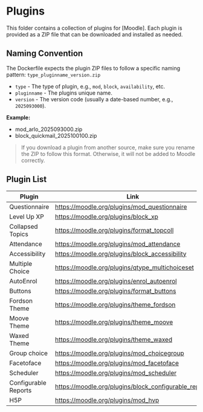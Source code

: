 # Plugins

This folder contains a collection of plugins for [Moodle]. Each plugin is provided as a ZIP file that can be downloaded and installed as needed.

## Naming Convention

The Dockerfile expects the plugin ZIP files to follow a specific naming pattern: `type_pluginname_version.zip`
- `type` - The type of plugin, e.g., `mod`, `block`, `availability`, etc.
- `pluginname` - The plugins unique name.
- `version` - The version code (usually a date-based number, e.g., `2025093000`).

**Example:**
- mod_arlo_2025093000.zip
- block_quickmail_2025100100.zip

> If you download a plugin from another source, make sure you rename the ZIP to follow this format. Otherwise, it will not be added to Moodle correctly.

## Plugin List

| Plugin                   | Link                                                     |
|--------------------------|----------------------------------------------------------|
| Questionnaire            | https://moodle.org/plugins/mod_questionnaire             |
| Level Up XP              | https://moodle.org/plugins/block_xp                      |
| Collapsed Topics         | https://moodle.org/plugins/format_topcoll                |
| Attendance               | https://moodle.org/plugins/mod_attendance                |
| Accessibility            | https://moodle.org/plugins/block_accessibility           |
| Multiple Choice          | https://moodle.org/plugins/qtype_multichoiceset          |
| AutoEnrol                | https://moodle.org/plugins/enrol_autoenrol               |
| Buttons                  | https://moodle.org/plugins/format_buttons                |
| Fordson Theme            | https://moodle.org/plugins/theme_fordson                 |
| Moove Theme              | https://moodle.org/plugins/theme_moove                   |
| Waxed Theme              | https://moodle.org/plugins/theme_waxed                   |
| Group choice             | https://moodle.org/plugins/mod_choicegroup               |
| Facetoface               | https://moodle.org/plugins/mod_facetoface                |
| Scheduler                | https://moodle.org/plugins/mod_scheduler                 |
| Configurable Reports     | https://moodle.org/plugins/block_configurable_reports    |
| H5P                      | https://moodle.org/plugins/mod_hvp                       |